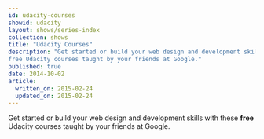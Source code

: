 ```yaml
---
id: udacity-courses
showid: udacity
layout: shows/series-index
collection: shows
title: "Udacity Courses"
description: "Get started or build your web design and development skills with these
free Udacity courses taught by your friends at Google."
published: true
date: 2014-10-02
article:
  written_on: 2015-02-24
  updated_on: 2015-02-24
---
```


Get started or build your web design and development skills with these
**free** Udacity courses taught by your friends at Google.
